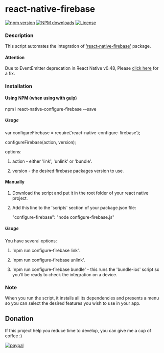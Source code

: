 # react-native-firebase

[![npm version](https://img.shields.io/npm/v/react-native-configure-firebase.svg?style=flat-square)](https://www.npmjs.com/package/react-native-configure-firebase)
[![NPM downloads](https://img.shields.io/npm/dm/react-native-configure-firebase.svg?style=flat-square)](https://www.npmjs.com/package/react-native-configure-firebase)
[![License](https://img.shields.io/npm/l/react-native-configure-firebase.svg?style=flat-square)](/LICENSE)

### Description

This script automates the integration of ['react-native-firebase'](https://invertase.io/react-native-firebase) package.

#### Attention

Due to EventEmitter deprecation in React Native v0.48, Please [click here](https://github.com/invertase/react-native-firebase/issues/386) for a fix.

### Installation

#### Using NPM (when using with gulp)

npm i react-native-configure-firebase --save

##### Usage

var configureFirebase = require('react-native-configure-firebase');

configureFirebase(action, version);


options:

1) action - either 'link', 'unlink' or 'bundle'.

2) version - the desired firebase packages version to use.



#### Manually

1) Download the script and put it in the root folder of your react native project.

2) Add this line to the 'scripts' section of your package.json file:

      "configure-firebase": "node configure-firebase.js"

##### Usage

You have several options:

1) 'npm run configure-firebase link'.

2) 'npm run configure-firebase unlink'.

3) 'npm run configure-firebase bundle' - this runs the 'bundle-ios' script so you'll be ready to check the integration on a device.

### Note

When you run the script, it installs all its dependencies and presents a menu so you can select the desired features you wish to use in your app.

## Donation
If this project help you reduce time to develop, you can give me a cup of coffee :) 

[![paypal](https://www.paypalobjects.com/en_US/i/btn/btn_donateCC_LG.gif)](https://www.paypal.com/cgi-bin/webscr?cmd=_s-xclick&hosted_button_id=EXPZ5C9ST6PSY)
